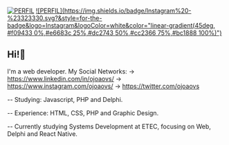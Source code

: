 [![PERFIL](https://img.shields.io/badge/perfil%20-%23323330.svg?&style=for-the-badge&logo=perfil&logoColor=black&color=FF0080)](https://github.com/ojoaovs)
[![PERFIL](https://img.shields.io/badge/Instagram%20-%23323330.svg?&style=for-the-badge&logo=Instagram&logoColor=white&color="linear-gradient(45deg, #f09433 0%,#e6683c 25%,#dc2743 50%,#cc2366 75%,#bc1888 100%)")](https://www.instagram.com/ojoaovs/)


## Hi!👋
I'm a web developer.
My Social Networks:
-> https://www.linkedin.com/in/ojoaovs/
-> https://www.instagram.com/ojoaovs/
-> https://twitter.com/ojoaovs


-- Studying: Javascript, PHP and Delphi.

-- Experience: HTML, CSS, PHP and Graphic Design.

-- Currently studying Systems Development at ETEC, focusing on Web, Delphi and React Native.
